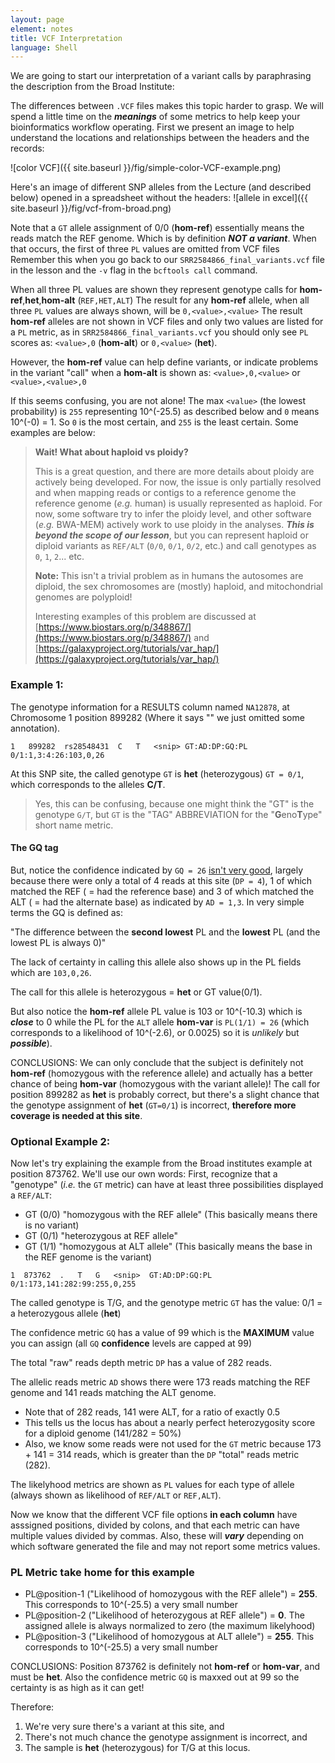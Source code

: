 ```yaml
---
layout: page
element: notes
title: VCF Interpretation
language: Shell
---
```


We are going to start our interpretation of a variant calls by paraphrasing the description from the Broad Institute:

The differences between `.VCF` files makes this topic harder to grasp. We will spend a little time on the ***meanings*** of some metrics to help keep your bioinformatics workflow operating. First we present an image to help understand the locations and relationships between the headers and the records:

![color VCF]({{ site.baseurl }}/fig/simple-color-VCF-example.png)

Here's an image of different SNP alleles from the Lecture (and described below) opened in a spreadsheet without the headers:
![allele in excel]({{ site.baseurl }}/fig/vcf-from-broad.png)

Note that a `GT` allele assignment of 0/0 (**hom-ref**) essentially means the reads match the REF genome. Which is 
by definition ***NOT a variant***. When that occurs, the first of three `PL` values are omitted from VCF files 
Remember this when you go back to our `SRR2584866_final_variants.vcf` file in the lesson and the `-v` flag in 
the `bcftools call` command. 

When all three PL values are shown they represent genotype calls for **hom-ref**,**het**,**hom-alt** (`REF,HET,ALT`)
The result for any **hom-ref** allele, when all three `PL` values are always shown, will be `0,<value>,<value>` 
The result **hom-ref** alleles are not shown in VCF files and only two values are listed for a `PL` metric, as 
in `SRR2584866_final_variants.vcf` you should 
only see `PL` scores as: `<value>,0` (**hom-alt**) or `0,<value>` (**het**). 

However, the **hom-ref** value can help define variants, or indicate problems in the 
variant "call" when a **hom-alt** is shown as: `<value>,0,<value>` or `<value>,<value>,0`

If this seems confusing, you are not alone! The max `<value>` (the lowest probability) is `255` representing 10^(-25.5) as described below 
and `0` means 10^(-0) = 1. So `0` is the most certain, and `255` is the least certain. Some examples are below:

> **Wait! What about haploid vs ploidy?**
>
> This is a great question, and there are more details about ploidy are actively being developed.
> For now, the issue is only partially resolved and when mapping 
> reads or contigs to a reference genome 
> the reference genome (*e.g.* human) is usually represented as haploid.
> For now, some software try to infer the ploidy level, and other software (*e.g.* BWA-MEM)
> actively work to use ploidy in the analyses. ***This is beyond the scope of our lesson***, but 
> you can represent haploid or diploid variants as `REF/ALT` (`0/0`, `0/1`, `0/2`, etc.) and 
> call genotypes as `0`, `1`, `2`... etc.
> 
> **Note:** This isn't a trivial problem as in humans the autosomes are diploid, 
> the sex chromosomes are (mostly) haploid, and mitochondrial genomes are polyploid! 
> 
> Interesting examples of this problem are discussed at [https://www.biostars.org/p/348867/](https://www.biostars.org/p/348867/) and
> [https://galaxyproject.org/tutorials/var_hap/](https://galaxyproject.org/tutorials/var_hap/)

### Example 1:

The genotype information for a RESULTS column named `NA12878`, at Chromosome 1 position 899282
(Where it says "<snip>" we just omitted some annotation).

`1   899282  rs28548431  C   T   <snip> GT:AD:DP:GQ:PL    0/1:1,3:4:26:103,0,26`

At this SNP site, the called genotype `GT` is **het** (heterozygous) `GT = 0/1`, which corresponds to the alleles **C/T**. 

> Yes, this can be confusing, 
> because one might think the "GT" 
> is the genotype `G/T`, but `GT` is the "TAG" 
> ABBREVIATION for the "**G**eno**T**ype" short name metric. 

#### The GQ tag
But, notice the confidence indicated by `GQ = 26` [isn't very good](https://software.broadinstitute.org/gatk/documentation/article?id=11075), largely 
because there were only a total of 4 reads at this site (`DP = 4`), 1 of which matched the REF ( = had the reference base) 
and 3 of which matched the ALT ( = had the alternate base) as indicated by `AD = 1,3`. In very simple terms the GQ is defined as:

"The difference between the **second lowest** PL and the **lowest** PL (and the lowest PL is always 0)"

The lack of certainty in calling this allele also shows up in the PL 
fields which are `103,0,26`.  

The call for this allele is heterozygous = **het** or GT value(0/1). 

But also notice the **hom-ref** allele PL value
is 103 or 10^(-10.3) which is ***close*** to 0 while 
the PL for the `ALT` allele **hom-var** is `PL(1/1) = 26` (which corresponds to a likelihood 
of 10^(-2.6), or 0.0025) so it is *unlikely* but ***possible***). 

CONCLUSIONS: We can only conclude that the subject is definitely not **hom-ref** (homozygous with 
the reference allele) and actually has a better chance of being **hom-var** 
(homozygous with the variant allele)! The call for position 899282 as **het** is probably correct, but there's a slight chance that the genotype assignment of **het** (`GT=0/1`)
is incorrect, **therefore more coverage is needed at this site**.  


### Optional Example 2:

Now let's try explaining the example from the Broad institutes example at position 873762. 
We'll use our own words:
First, recognize that a "genotype" (*i.e.* the `GT` metric) can have 
at least three possibilities displayed a `REF/ALT`:
* GT (0/0) "homozygous with the REF allele" (This basically means there is no variant)
* GT (0/1) "heterozygous at REF allele" 
* GT (1/1) "homozygous at ALT allele" (This basically means the base in the REF genome is the variant)


`1	873762	.	T	G	<snip>	GT:AD:DP:GQ:PL	0/1:173,141:282:99:255,0,255`

The called genotype is T/G, and the genotype metric `GT` has the value: 0/1 = a heterozygous allele (**het**)

The confidence metric `GQ` has a value of 99 which is the **MAXIMUM** value you can assign (all `GQ` **confidence** levels are capped at 99)

The total "raw" reads depth metric `DP` has a value of 282 reads.

The allelic reads metric `AD` shows there were 173 reads matching the REF genome and 141 reads matching the ALT genome.
* Note that of 282 reads, 141 were ALT, for a ratio of exactly 0.5
* This tells us the locus has about a nearly perfect heterozygosity score for a diploid genome (141/282 = 50%)
* Also, we know some reads were not used for the `GT` metric because 173 + 141 = 314 reads, which is greater than the `DP` "total" reads metric (282).

The likelyhood metrics are shown as `PL` values for each type of allele (always shown as likelihood of `REF/ALT` or `REF,ALT`). 

Now we know that the different VCF file options **in each column** have asssigned positions, divided by colons, and that each metric can have multiple values divided by commas. Also, these will ***vary*** depending on which software generated the file and may not report some metrics values.

### PL Metric take home for this example
 
* PL@position-1 ("Likelihood of homozygous with the REF allele") = **255**. This corresponds to 10^(-25.5) a very small number
* PL@position-2 ("Likelihood of heterozygous at REF allele") = **0**. The assigned allele is always normalized to zero (the maximum likelyhood)
* PL@position-3 ("Likelihood of homozygous at ALT allele") = **255**. This corresponds to 10^(-25.5) a very small number

CONCLUSIONS: Position 873762 is definitely not **hom-ref** or **hom-var**, and must be **het**. Also the confidence metric `GQ` is maxxed out at 99 so 
the certainty is as high as it can get!

Therefore:   
 
 1. We're very sure there's a variant at this site, and 
 2. There's not much chance the genotype assignment is incorrect, and 
 3. The sample is **het** (heterozygous) for T/G at this locus.

<!--
Note that a `GT` allele assignment of 0/0 (**hom-ref**) essentially means the reads match the REF genome. Which is 
by definition *NOT a variant*. That is why you will see this value left out of some VCF files (like in our `.vcf` file in the lesson). 
In these cases you will see `PL` scores as: `<something>,0` (**het-ref**) or `0,<something>` (**hom-alt**). However, 
as shown above, there may be times when the **hom-ref** value helps define variants, or indicates problems in the 
variant "call". In cases where all three `PL` values are shown, the result for the **hom-ref** `PL` metric 
scores will be `0,<something>,<something>` 
and **hom-alt** will be shown as: `<something>,<something>,0`
-->